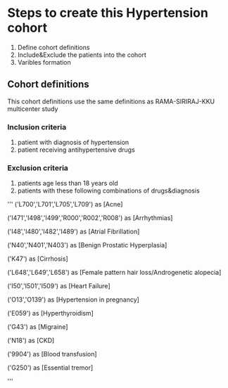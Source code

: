 # Steps to create this Hypertension cohort

1. Define cohort definitions
2. Include&Exclude the patients into the cohort
3. Varibles formation

## Cohort definitions

This cohort definitions use the same definitions as RAMA-SIRIRAJ-KKU multicenter study

### Inclusion criteria
1. patient with diagnosis of hypertension
2. patient receiving antihypertensive drugs

### Exclusion criteria
1. patients age less than 18 years old
2. patients with these following combinations of drugs&diagnosis

'''
('L700','L701','L705','L709') as [Acne]

('I471','I498','I499','R000','R002','R008') as [Arrhythmias]

('I48','I480','I482','I489') as [Atrial Fibrillation]

('N40','N401','N403') as [Benign Prostatic Hyperplasia]

('K47') as [Cirrhosis]

('L648','L649','L658') as [Female pattern hair loss/Androgenetic alopecia]

('I50','I501','I509') as [Heart Failure]

('O13','O139') as [Hypertension in pregnancy]

('E059') as [Hyperthyroidism]

('G43') as [Migraine]

('N18') as [CKD]

('9904') as [Blood transfusion]

('G250') as [Essential tremor]

'''